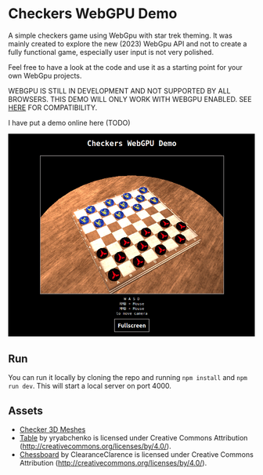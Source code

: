 # Checkers WebGPU Demo

A simple checkers game using WebGpu with star trek theming.
It was mainly created to explore the new (2023) WebGpu API and not to create a fully functional game, especially user input is not very polished.

Feel free to have a look at the code and use it as a starting point for your own WebGpu projects.

WEBGPU IS STILL IN DEVELOPMENT AND NOT SUPPORTED BY ALL BROWSERS. THIS DEMO WILL ONLY WORK WITH WEBGPU ENABLED. SEE [HERE](https://developer.mozilla.org/en-US/docs/Web/API/WebGPU_API#browser_compatibility) FOR COMPATIBILITY.

I have put a demo online here (TODO)

![Demo](./demo.png)

## Run

You can run it locally by cloning the repo and running `npm install` and `npm run dev`. This will start a local server on port 4000.

## Assets

-   [Checker 3D Meshes](https://www.thingiverse.com/thing:5791393)
-   [Table](https://skfb.ly/6BYHM) by yryabchenko is licensed under Creative Commons Attribution (http://creativecommons.org/licenses/by/4.0/).
-   [Chessboard](https://skfb.ly/6CIDt) by ClearanceClarence is licensed under Creative Commons Attribution (http://creativecommons.org/licenses/by/4.0/).
